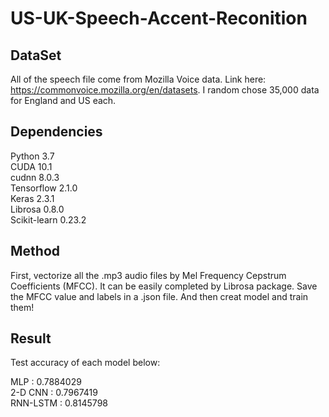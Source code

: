 # US-UK-Speech-Accent-Reconition    


## DataSet  

All of the speech file come from Mozilla Voice data. Link here: https://commonvoice.mozilla.org/en/datasets.
I random chose 35,000 data for England and US each.    


## Dependencies  

Python                 3.7  
CUDA                   10.1  
cudnn                  8.0.3  
Tensorflow             2.1.0  
Keras                  2.3.1  
Librosa                0.8.0  
Scikit-learn           0.23.2    


## Method  

First, vectorize all the .mp3 audio files by Mel Frequency Cepstrum Coefficients (MFCC). It can be easily completed by Librosa package. Save the MFCC value and labels in a .json file. And then creat model and train them!    


## Result  

Test accuracy of each model below:    

MLP :              0.7884029  
2-D CNN :          0.7967419  
RNN-LSTM :         0.8145798  

